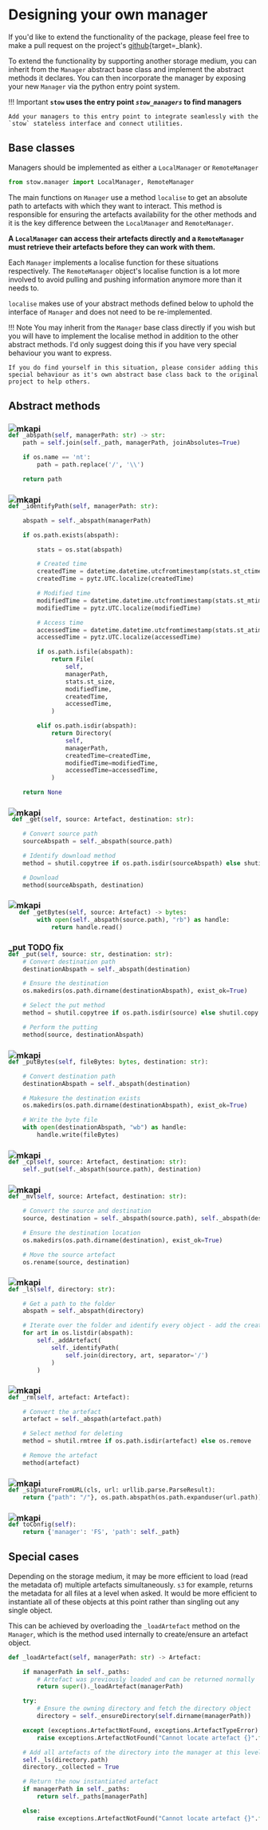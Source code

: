 # Designing your own manager

If you'd like to extend the functionality of the package, please feel free to make a pull request on the project's [github](https://github.com/Kieran-Bacon/stow){target=_blank}.

To extend the functionality by supporting another storage medium, you can inherit from the `Manager` abstract base class and implement the abstract methods it declares. You can then incorporate the manager by exposing your new `Manager` via the python entry point system.

!!! Important
    **`stow` uses the entry point _`stow_managers`_ to find managers**

    Add your managers to this entry point to integrate seamlessly with the `stow` stateless interface and connect utilities.


## Base classes

Managers should be implemented as either a `LocalManager` or `RemoteManager`

```python
from stow.manager import LocalManager, RemoteManager
```

The main functions on `Manager` use a method `localise` to get an absolute path to artefacts with which they want to interact. This method is responsible for ensuring the artefacts availability for the other methods and it is the key difference between the `LocalManager` and `RemoteManager`.

**A `LocalManager` can access their artefacts directly and a `RemoteManager` must retrieve their artefacts before they can work with them.**

Each `Manager` implements a localise function for these situations respectively. The `RemoteManager` object's localise function is a lot more involved to avoid pulling and pushing information anymore more than it needs to.

`localise` makes use of your abstract methods defined below to uphold the interface of `Manager` and does not need to be re-implemented.

!!! Note
    You may inherit from the `Manager` base class directly if you wish but you will have to implement the localise method in addition to the other abstract methods. I'd only suggest doing this if you have very special behaviour you want to express.

    If you do find yourself in this situation, please consider adding this special behaviour as it's own abstract base class back to the original project to help others.

## Abstract methods

### ![mkapi](stow.manager.Manager._abspath)

<div style='margin-top: -20px'></div>

```python
def _abspath(self, managerPath: str) -> str:
    path = self.join(self._path, managerPath, joinAbsolutes=True)

    if os.name == 'nt':
        path = path.replace('/', '\\')

    return path
```

### ![mkapi](stow.manager.Manager._identifyPath)

<div style='margin-top: -20px'></div>

```python
def _identifyPath(self, managerPath: str):

    abspath = self._abspath(managerPath)

    if os.path.exists(abspath):

        stats = os.stat(abspath)

        # Created time
        createdTime = datetime.datetime.utcfromtimestamp(stats.st_ctime)
        createdTime = pytz.UTC.localize(createdTime)

        # Modified time
        modifiedTime = datetime.datetime.utcfromtimestamp(stats.st_mtime)
        modifiedTime = pytz.UTC.localize(modifiedTime)

        # Access time
        accessedTime = datetime.datetime.utcfromtimestamp(stats.st_atime)
        accessedTime = pytz.UTC.localize(accessedTime)

        if os.path.isfile(abspath):
            return File(
                self,
                managerPath,
                stats.st_size,
                modifiedTime,
                createdTime,
                accessedTime,
            )

        elif os.path.isdir(abspath):
            return Directory(
                self,
                managerPath,
                createdTime=createdTime,
                modifiedTime=modifiedTime,
                accessedTime=accessedTime,
            )

    return None
```

### ![mkapi](stow.manager.Manager._get)

<div style='margin-top: -20px'></div>

```python
 def _get(self, source: Artefact, destination: str):

    # Convert source path
    sourceAbspath = self._abspath(source.path)

    # Identify download method
    method = shutil.copytree if os.path.isdir(sourceAbspath) else shutil.copy

    # Download
    method(sourceAbspath, destination)
```

### ![mkapi](stow.manager.Manager._getBytes)

<div style='margin-top: -20px'></div>

```python
   def _getBytes(self, source: Artefact) -> bytes:
        with open(self._abspath(source.path), "rb") as handle:
            return handle.read()
```

<!-- ### ![mkapi](stow.manager.Manager._put) -->
### _put TODO fix

<div style='margin-top: -20px'></div>

```python
def _put(self, source: str, destination: str):
    # Convert destination path
    destinationAbspath = self._abspath(destination)

    # Ensure the destination
    os.makedirs(os.path.dirname(destinationAbspath), exist_ok=True)

    # Select the put method
    method = shutil.copytree if os.path.isdir(source) else shutil.copy

    # Perform the putting
    method(source, destinationAbspath)
```

### ![mkapi](stow.manager.Manager._putBytes)

<div style='margin-top: -20px'></div>

```python
def _putBytes(self, fileBytes: bytes, destination: str):

    # Convert destination path
    destinationAbspath = self._abspath(destination)

    # Makesure the destination exists
    os.makedirs(os.path.dirname(destinationAbspath), exist_ok=True)

    # Write the byte file
    with open(destinationAbspath, "wb") as handle:
        handle.write(fileBytes)
```

### ![mkapi](stow.manager.Manager._cp)

<div style='margin-top: -20px'></div>

```python
def _cp(self, source: Artefact, destination: str):
    self._put(self._abspath(source.path), destination)
```
### ![mkapi](stow.manager.Manager._mv)

<div style='margin-top: -20px'></div>

```python
def _mv(self, source: Artefact, destination: str):

    # Convert the source and destination
    source, destination = self._abspath(source.path), self._abspath(destination)

    # Ensure the destination location
    os.makedirs(os.path.dirname(destination), exist_ok=True)

    # Move the source artefact
    os.rename(source, destination)
```

### ![mkapi](stow.manager.Manager._ls)

<div style='margin-top: -20px'></div>

```python
def _ls(self, directory: str):

    # Get a path to the folder
    abspath = self._abspath(directory)

    # Iterate over the folder and identify every object - add the created
    for art in os.listdir(abspath):
        self._addArtefact(
            self._identifyPath(
                self.join(directory, art, separator='/')
            )
        )
```

### ![mkapi](stow.manager.Manager._rm)

<div style='margin-top: -20px'></div>

```python
def _rm(self, artefact: Artefact):

    # Convert the artefact
    artefact = self._abspath(artefact.path)

    # Select method for deleting
    method = shutil.rmtree if os.path.isdir(artefact) else os.remove

    # Remove the artefact
    method(artefact)
```

### ![mkapi](stow.manager.Manager._signatureFromURL)

<div style='margin-top: -20px'></div>

```python
def _signatureFromURL(cls, url: urllib.parse.ParseResult):
    return {"path": "/"}, os.path.abspath(os.path.expanduser(url.path))
```

### ![mkapi](stow.manager.Manager.toConfig)

<div style='margin-top: -20px'></div>

```python
def toConfig(self):
    return {'manager': 'FS', 'path': self._path}
```

## Special cases

Depending on the storage medium, it may be more efficient to load (read the metadata of) multiple artefacts simultaneously. `s3` for example, returns the metadata for all files at a level when asked. It would be more efficient to instantiate all of these objects at this point rather than singling out any single object.

This can be achieved by overloading the `_loadArtefact` method on the `Manager`, which is the method used internally to create/ensure an artefact object.

```python
def _loadArtefact(self, managerPath: str) -> Artefact:

    if managerPath in self._paths:
        # Artefact was previously loaded and can be returned normally
        return super()._loadArtefact(managerPath)

    try:
        # Ensure the owning directory and fetch the directory object
        directory = self._ensureDirectory(self.dirname(managerPath))

    except (exceptions.ArtefactNotFound, exceptions.ArtefactTypeError) as e:
        raise exceptions.ArtefactNotFound("Cannot locate artefact {}".format(managerPath)) from e

    # Add all artefacts of the directory into the manager at this level
    self._ls(directory.path)
    directory._collected = True

    # Return the now instantiated artefact
    if managerPath in self._paths:
        return self._paths[managerPath]

    else:
        raise exceptions.ArtefactNotFound("Cannot locate artefact {}".format(managerPath))
```